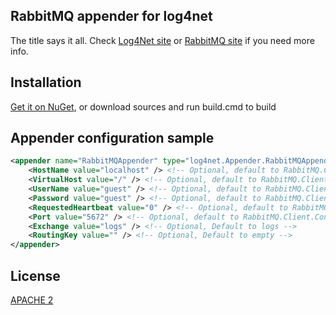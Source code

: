 RabbitMQ appender for log4net
-----------------------------

The title says it all. Check [Log4Net site](http://logging.apache.org/log4net/) or [RabbitMQ site](http://www.rabbitmq.com/) if you need more info.

Installation
------------

[Get it on NuGet](http://nuget.org/packages/Log4Rabbit), or download sources and run build.cmd to build

Appender configuration sample
-----------------------------

```xml
<appender name="RabbitMQAppender" type="log4net.Appender.RabbitMQAppender, Log4Rabbit">
	<HostName value="localhost" /> <!-- Optional, default to RabbitMQ.Client.ConnectionFactory default -->
	<VirtualHost value="/" /> <!-- Optional, default to RabbitMQ.Client.ConnectionFactory default / -->
	<UserName value="guest" /> <!-- Optional, default to RabbitMQ.Client.ConnectionFactory default -->
	<Password value="guest" /> <!-- Optional, default to RabbitMQ.Client.ConnectionFactory default -->
	<RequestedHeartbeat value="0" /> <!-- Optional, default to RabbitMQ.Client.ConnectionFactory default -->
	<Port value="5672" /> <!-- Optional, default to RabbitMQ.Client.ConnectionFactory default -->
	<Exchange value="logs" /> <!-- Optional, Default to logs -->
	<RoutingKey value="" /> <!-- Optional, Default to empty -->
</appender>
```

License
-------

[APACHE 2](https://raw.github.com/gimmi/Log4Rabbit/master/LICENSE)
